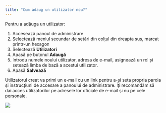 ```yaml
---
title: "Cum adaug un utilizator nou?"
---
```


Pentru a adăuga un utilizator:

1)  Accesează panoul de administrare
2)  Selectează meniul secundar de setări din colțul din dreapta sus,
    marcat printr-un hexagon
3)  Selectează **Utilizatori**
4)  Apasă pe butonul **Adaugă**
5)  Introdu numele noului utilizator, adresa de e-mail, asignează un rol
    și setează limba de bază a acestui utilizator.
6)  Apasă **Salvează**

Utilizatorul creat va primi un e-mail cu un link pentru a-și seta
propria parola și instrucțiuni de accesare a panoului de administrare.
Îți recomandăm să dai acces utilizatorilor pe adresele lor oficiale de
e-mail și nu pe cele personale.

![](/assets/help/020.png)
